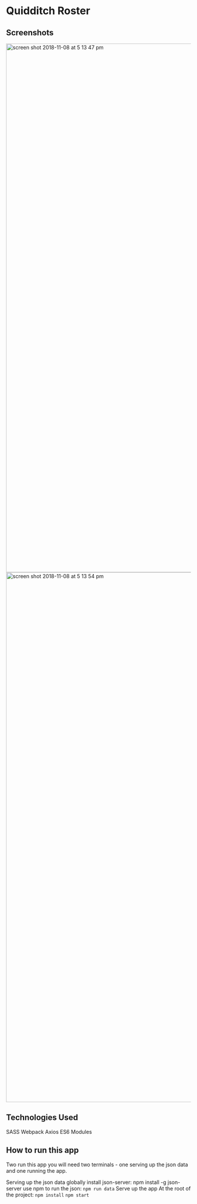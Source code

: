# Quidditch Roster

## Screenshots

<img width="1437" alt="screen shot 2018-11-08 at 5 13 47 pm" src="https://user-images.githubusercontent.com/16019344/48233128-b7437700-e379-11e8-89ad-027ff15baad8.png">
<img width="1440" alt="screen shot 2018-11-08 at 5 13 54 pm" src="https://user-images.githubusercontent.com/16019344/48233131-b9a5d100-e379-11e8-9ba6-1d142da8638f.png">

## Technologies Used
SASS
Webpack
Axios
ES6 Modules

## How to run this app
Two run this app you will need two terminals - one serving up the json data and one running the app.

Serving up the json data
globally install json-server: npm install -g json-server
use npm to run the json: ```npm run data```
Serve up the app
At the root of the project: ```npm install```
```npm start```

